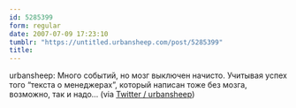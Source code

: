 ```yaml
---
id: 5285399
form: regular
date: 2007-07-09 17:23:10
tumblr: "https://untitled.urbansheep.com/post/5285399"
title:
---
```


<p>urbansheep: Много событий, но мозг выключен начисто. Учитывая успех того &ldquo;текста о менеджерах&rdquo;, который написан тоже без мозга, возможно, так и надо&hellip; (via <a href="http://twitter.com/urbansheep/statuses/141351832">Twitter / urbansheep</a>)</p>


